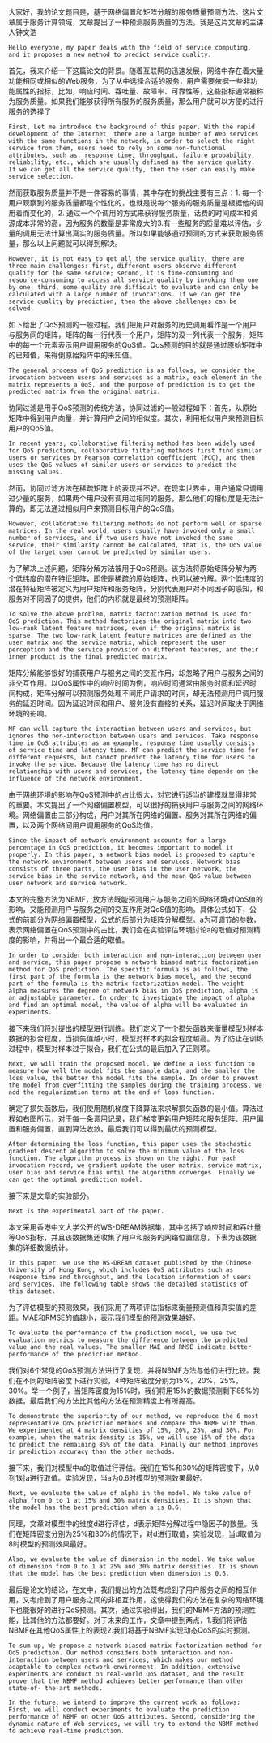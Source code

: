 大家好，我的论文题目是，基于网络偏置和矩阵分解的服务质量预测方法。这片文章属于服务计算领域，文章提出了一种预测服务质量的方法。我是这片文章的主讲人钟文浩

```
Hello everyone, my paper deals with the field of service computing, and it proposes a new method to predict service quality.
```



首先，我来介绍一下这篇论文的背景。随着互联网的迅速发展，网络中存在着大量功能相同或相似的Web服务，为了从中选择合适的服务，用户需要依据一些非功能属性的指标，比如，响应时间、吞吐量、故障率、可靠性等，这些指标通常被称为服务质量。如果我们能够获得所有服务的服务质量，那么用户就可以方便的进行服务的选择了

```
First, Let me introduce the background of this paper. With the rapid development of the Internet, there are a large number of Web services with the same functions in the network, in order to select the right service from them, users need to rely on some non-functional attributes, such as, response time, throughput, failure probability, reliability, etc., which are usually defined as the service quality. If we can get all the service quality, then the user can easily make service selection.
```



然而获取服务质量并不是一件容易的事情，其中存在的挑战主要有三点：1. 每一个用户观察到的服务质量都是个性化的，也就是说每个服务的服务质量是根据他的调用着而变化的，2. 通过一个个调用的方式来获得服务质量，话费的时间成本和资源成本非常的高，因为服务的数量是非常庞大的3.有一些服务的质量难以评估，少量的调用无法计算出真实的服务质量。所以如果能够通过预测的方式来获取服务质量，那么以上问题就可以得到解决。

```
However, it is not easy to get all the service quality, there are three main challenges: first, different users observe different quality for the same service; second, it is time-consuming and resource-consuming to access all service quality by invoking them one by one; third, some quality are difficult to evaluate and can only be calculated with a large number of invocations. If we can get the service quality by prediction, then the above challenges can be solved.
```



如下给出了QoS预测的一般过程，我们把用户对服务的历史调用看作是一个用户与服务间的矩阵，矩阵的每一行代表一个用户，矩阵的没一列代表一个服务，矩阵中的每一个元素表示用户调用服务的QoS值。Qos预测的目的就是通过原始矩阵中的已知值，来得倒原始矩阵中的未知值。

```
The general process of QoS prediction is as follows, we consider the invocation between users and services as a matrix, each element in the matrix represents a QoS, and the purpose of prediction is to get the predicted matrix from the original matrix.
```



协同过滤是用于QoS预测的传统方法，协同过滤的一般过程如下：首先，从原始矩阵中得到用户向量，并计算用户之间的相似度。其次，利用相似用户来预测目标用户的QoS值。

```
In recent years, collaborative filtering method has been widely used for QoS prediction, collaborative filtering methods first find similar users or services by Pearson correlation coefficient (PCC), and then uses the QoS values of similar users or services to predict the missing values.
```



然而，协同过滤方法在稀疏矩阵上的表现并不好。在现实世界中，用户通常只调用过少量的服务，如果两个用户没有调用过相同的服务，那么他们的相似度是无法计算的，即无法通过相似用户来预测目标用户的QoS值。

```
However, collaborative filtering methods do not perform well on sparse matrices. In the real world, users usually have invoked only a small number of services, and if two users have not invoked the same service, their similarity cannot be calculated, that is, the QoS value of the target user cannot be predicted by similar users.
```



为了解决上述问题，矩阵分解方法被用于QoS预测。该方法将原始矩阵分解为两个低纬度的潜在特征矩阵，即使是稀疏的原始矩阵，也可以被分解。两个低纬度的潜在特征矩阵被定义为用户矩阵和服务矩阵，分别代表用户对不同因子的感知，和服务对不同因子的提供，他们的内积就是最终的预测矩阵。

```
To solve the above problem, matrix factorization method is used for QoS prediction. This method factorizes the original matrix into two low-rank latent feature matrices, even if the original matrix is sparse. The two low-rank latent feature matrices are defined as the user matrix and the service matrix, which represent the user perception and the service provision on different features, and their inner product is the final predicted matrix.
```



矩阵分解能够很好的捕获用户与服务之间的交互作用，却忽略了用户与服务之间的非交互作用。以QoS属性中的响应时间为例，响应时间通常由服务时间和延迟时间构成，矩阵分解可以预测服务处理不同用户请求的时间，却无法预测用户调用服务的延迟时间。因为延迟时间和用户、服务没有直接的关系，延迟时间取决于网络环境的影响。

```
MF can well capture the interaction between users and services, but ignores the non-interaction between users and services. Take response time in QoS attributes as an example, response time usually consists of service time and latency time. MF can predict the service time for different requests, but cannot predict the latency time for users to invoke the service. Because the latency time has no direct relationship with users and services, the latency time depends on the influence of the network environment.
```



由于网络环境的影响在QoS预测中的占比很大，对它进行适当的建模就显得非常的重要。本文提出了一个网络偏置模型，可以很好的捕获用户与服务之间的网络环境。网络偏置由三部分构成，用户对其所在网络的偏置、服务对其所在网络的偏置，以及两个网络间用户调用服务的QoS均值。

```
Since the impact of network environment accounts for a large percentage in QoS prediction, it becomes important to model it properly. In this paper, a network bias model is proposed to capture the network environment between users and services. Network bias consists of three parts, the user bias in the user network, the service bias in the service network, and the mean QoS value between user network and service network.
```



本文的完整方法为NBMF，放方法既能预测用户与服务之间的网络环境对QoS值的影响，又能预测用户与服务之间的交互作用对QoS值的影响。具体公式如下，公式的前部分为网络偏置模型，公式的后部分为矩阵分解模型。a为可调节的参数，表示网络偏置在QoS预测中的占比，我们会在实验评估环境讨论a的取值对预测精度的影响，并得出一个最合适的取值。

```
In order to consider both interaction and non-interaction between user and service, this paper propose a network biased matrix factorization method for QoS prediction. The specific formula is as follows, the first part of the formula is the network bias model, and the second part of the formula is the matrix factorization model. The weight alpha measures the degree of network bias in QoS prediction, alpha is an adjustable parameter. In order to investigate the impact of alpha and find an optimal model, the value of alpha will be evaluated in experiments.
```



接下来我们将对提出的模型进行训练。我们定义了一个损失函数来衡量模型对样本数据的拟合程度，当损失值越小时，模型对样本的拟合程度越高。为了防止在训练过程中，模型对样本过于拟合，我们在公式的最后加入了正则项。

```
Next, we will train the proposed model. We define a loss function to measure how well the model fits the sample data, and the smaller the loss value, the better the model fits the sample. In order to prevent the model from overfitting the samples during the training process, we add the regularization terms at the end of loss function.
```



确定了损失函数后，我们使用随机梯度下降算法来求解损失函数的最小值。算法过程如右图所示，对于每一条调用记录，我们梯度更新用户矩阵和服务矩阵、用户偏置和服务偏置，直到算法收敛。最后我们可以得到最优的预测模型。

```
After determining the loss function, this paper uses the stochastic gradient descent algorithm to solve the minimum value of the loss function. The algorithm process is shown on the right. For each invocation record, we gradient update the user matrix, service matrix, user bias and service bias until the algorithm converges. Finally we can get the optimal prediction model.
```



接下来是文章的实验部分。

```
Next is the experimental part of the paper.
```



本文采用香港中文大学公开的WS-DREAM数据集，其中包括了响应时间和吞吐量等QoS指标，并且该数据集还收集了用户和服务的网络位置信息，下表为该数据集的详细数据统计。

```
In this paper, we use the WS-DREAM dataset published by the Chinese University of Hong Kong, which includes QoS attributes such as response time and throughput, and the location information of users and services. The following table shows the detailed statistics of this dataset.
```



为了评估模型的预测效果，我们采用了两项评估指标来衡量预测值和真实值的差距。MAE和RMSE的值越小，表示我们模型的预测效果越好。

```
To evaluate the performance of the prediction model, we use two evaluation metrics to measure the difference between the predicted value and the real values. The smaller MAE and RMSE indicate better performance of the prediction method.
```



我们对6个常见的QoS预测方法进行了复现，并将NBMF方法与他们进行比较。我们在不同的矩阵密度下进行实验，4种矩阵密度分别为15%，20%，25%，30%。举一个例子，当矩阵密度为15%时，我们将用15%的数据预测剩下85%的数据。最后我们的方法比其他的方法在预测精度上有所提高。

```
To demonstrate the superiority of our method, we reproduce the 6 most representative QoS prediction methods and compare the NBMF with them. We experimented at 4 matrix densities of 15%, 20%, 25%, and 30%. For example, when the matrix density is 15%, we will use 15% of the data to predict the remaining 85% of the data. Finally our method improves in prediction accuracy than the other methods.
```



接下来，我们对模型中a的取值进行评估。我们在15%和30%的矩阵密度下，从0到1对a进行取值。实验发现，当a为0.6时模型的预测效果最好。

```
Next, we evaluate the value of alpha in the model. We take value of alpha from 0 to 1 at 15% and 30% matrix densities. It is shown that the model has the best prediction when a is 0.6.
```



同理，文章对模型中的维度d进行评估，d表示矩阵分解过程中隐因子的数量。我们在矩阵密度分别为25%和30%的情况下，对d进行取值，实验发现，当d取值为8时模型的预测效果最好。

```
Also, we evaluate the value of dimension in the model. We take value of dimension from 0 to 1 at 25% and 30% matrix densities. It is shown that the model has the best prediction when dimension is 0.6.
```



最后是论文的结论，在文中，我们提出的方法既考虑到了用户服务之间的相互作用，又考虑到了用户服务之间的非相互作用，这使得我们的方法在复杂的网络环境下也能很好的进行QoS预测。其次，通过实验得出，我们的NBMF方法的预测性能，比其他的方法都要好。对于未来的工作，文章中提到两点，1.我们将评估NBMF在其他QoS属性上的表现2.我们将基于NBMF实现动态QoS的实时预测。

```
To sum up, We propose a network biased matrix factorization method for QoS prediction. Our method considers both interaction and non-interaction between users and services, which makes our method adaptable to complex network environment. In addition, extensive experiments are conduct on real-world QoS dataset, and the result prove that the NBMF method achieves better performance than other state-of- the-art methods.

In the future, we intend to improve the current work as follows: First, we will conduct experiments to evaluate the prediction performance of NBMF on other QoS attributes. Second, considering the dynamic nature of Web services, we will try to extend the NBMF method to achieve real-time prediction.
```
